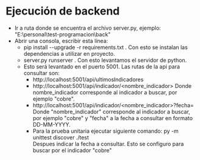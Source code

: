 # Ejecución de backend
- Ir a ruta donde se encuentra el archivo server.py, ejemplo: "E:\personal\test-programacion\back"
- Abrir una consola, escribir esta línea:
    - pip install --upgrade -r requirements.txt . Con esto se instalan las dependencias a utilizar en proyecto.
    - server.py runserver . Con esto levantamos el servidor de python.
    - Esto será levantado en el puerto 5001. Las rutas de la api para consultar son:
        - http://localhost:5001/api/ultimosIndicadores
        - http://localhost:5001/api/indicador/<nombre_indicador> Donde nombre_indicador corresponde al indicador a buscar, por ejemplo "cobre".
        - http://localhost:5001/api/indicador/<nombre_indicador>?fecha=<fecha> Donde "nombre_indicador" corresponde al indicador a buscar, por ejemplo "cobre" y "fecha" a la fecha a consultar en formato DD-MM-YYYY.
        - Para la prueba unitaria ejecutar siguiente comando: py -m unittest discover ./test   
        Despues indicar la fecha a consultar. Esto se configuro para buscar por el indicador "cobre"
